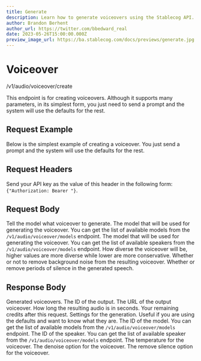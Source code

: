 ```yaml
---
title: Generate
description: Learn how to generate voiceovers using the Stablecog API.
author: Brandon Berhent
author_url: https://twitter.com/bbedward_real
date: 2023-05-26T15:00:00.000Z
preview_image_url: https://ba.stablecog.com/docs/previews/generate.jpg
---
```


<script>
	import TypescriptRequest from './request/typescript.md';
	import PythonRequest from './request/python.md';
	import CurlRequest from './request/curl.md';
	import Response from './request/response.md';
	import Tabs from '$components/docs/tabs/Tabs.svelte';
	import Tab from '$components/docs/tabs/Tab.svelte';
	import RequestLine from '$components/docs/RequestLine.svelte';
	import Spacer from '$components/docs/Spacer.svelte';
	import Property from '$components/docs/Property.svelte';
	import Expandible from '$components/docs/Expandible.svelte';
	import Code from '$components/docs/Code.svelte';
	import CollapsibleJSON from '$components/docs/collapsibleJSON/CollapsibleJSON.svelte';
	import response from '$md/docs/v1/api-reference/image/generate/request/response.json';
</script>

# Voiceover

<RequestLine method='POST'>
	/v1/audio/voiceover/create
</RequestLine>

This endpoint is for creating voiceovers. Although it supports many parameters, in its simplest form, you just need to send a prompt and the system will use the defaults for the rest.

## Request Example

Below is the simplest example of creating a voiceover. You just send a prompt and the system will use the defaults for the rest.

<Tabs>
	<Tab value="cURL">
		<CurlRequest />
	</Tab>
	<Tab value="TypeScript">
		<TypescriptRequest />
	</Tab>
	<Tab value="Python">
		<PythonRequest />
	</Tab>
</Tabs>

<CollapsibleJSON json={response} title="Response" />

<Spacer/>

## Request Headers

<Property name="Authorization" required type="string">
	Send your API key as the value of this header in the following form:<br>
	<Code>{"Authorization: Bearer <YOUR_STABLECOG_API_KEY>"}</Code>.
</Property>

<Spacer/>

## Request Body

<Property name="prompt" required type="string">
	Tell the model what voiceover to generate.
</Property>
<Property name="model_id" type="TVoiceoverModelID" typeModifier="enum">
	The model that will be used for generating the voiceover.
  <Expandible title="TVoiceoverModelID" yPadding>
		You can get the list of available models from the <Code href='/docs/v1/api-reference/audio/voiceover/models'>/v1/audio/voiceover/models</Code> endpoint.
	</Expandible>
</Property>
<Property name="speaker_id" type="TVoiceoverSpeakerID" typeModifier="enum">
	The model that will be used for generating the voiceover.
  <Expandible title="TVoiceoverSpeakerID" yPadding>
		You can get the list of available speakers from the <Code href='/docs/v1/api-reference/audio/voiceover/models'>/v1/audio/voiceover/models</Code> endpoint.
	</Expandible>
</Property>
<Property name="temperature" type="float" min={0} max={1}>
	How diverse the voiceover will be, higher values are more diverse while lower are more conservative.
</Property>
<Property name="denoise_audio" type="boolean">
	Whether or not to remove background noise from the resulting voiceover.
</Property>
<Property name="remove_silence" type="boolean">
	Whether or remove periods of silence in the generated speech.
</Property>

<Spacer/>

## Response Body

<Property name="outputs" type="TOutput" typeModifier="array">
	Generated voiceovers.
	<Expandible title="TOutput" >
		<Property name="id" type="string">
			The ID of the output.
		</Property>
		<Property name="url" type="string">
			The URL of the output voiceover.
		</Property>
		<Property name="audio_duration" type="float">
			How long the resulting audio is in seconds.
		</Property>
	</Expandible>
</Property>
<Property name="remaining_credits" type="float">
	Your remaining credits after this request.
</Property>
<Property name="settings" type="TVoiceoverSettings" typeModifier="object">
	Settings for the generation. Useful if you are using the defaults and want to know what they are.
	<Expandible title="TVoiceoverSettings" >
		<Property name="model_id" type="TVoiceoverModelID" typeModifier="enum">
			The ID of the model.
			<Expandible title="TVoiceoverModelID" yPadding>
				You can get the list of available models from the <Code href='/docs/v1/api-reference/audio/voiceover/models'>/v1/audio/voiceover/models</Code> endpoint.
			</Expandible>
		</Property>
		<Property name="speaker_id" type="TVoiceoverSpeakerID" typeModifier="enum">
			The ID of the speaker.
			<Expandible title="TVoiceoverSpeakerID" yPadding>
				You can get the list of available speaker from the <Code href='/docs/v1/api-reference/audio/voiceover/models'>/v1/audio/voiceover/models</Code> endpoint.
			</Expandible>
		</Property>
		<Property name="temperature" type="float" min={0} max={1}>
			The temperature for the voiceover.
		</Property>
		<Property name="denoise_audio" type="boolean">
			The denoise option for the voiceover.
		</Property>
		<Property name="remove_silence" type="boolean">
			The remove silence option for the voiceover.
		</Property>
	</Expandible>
</Property>

